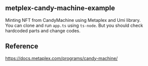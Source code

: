 ## metplex-candy-machine-example

Minting NFT from CandyMachine using Metaplex and Umi library.  
You can clone and run `app.ts` using `ts-node`. But you should check hardcoded parts and change codes.


## Reference

https://docs.metaplex.com/programs/candy-machine/
